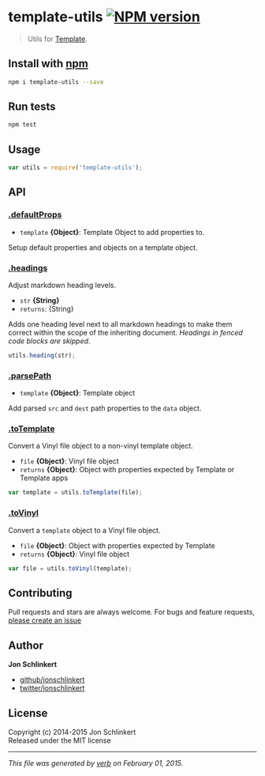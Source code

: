 # template-utils [![NPM version](https://badge.fury.io/js/template-utils.svg)](http://badge.fury.io/js/template-utils)

> Utils for [Template](https://github.com/jonschlinkert/template).

## Install with [npm](npmjs.org)

```bash
npm i template-utils --save
```

## Run tests

```bash
npm test
```

## Usage

```js
var utils = require('template-utils');
```

## API




### [.defaultProps](lib/utils/defaultProps.js#L14)

* `template` **{Object}**: Template Object to add properties to.    

Setup default properties and objects on a template object.

### [.headings](lib/utils/headings.js#L22)

Adjust markdown heading levels.

* `str` **{String}**    
* `returns`: {String}  

Adds one heading level next to all markdown headings to make
them correct within the scope of the inheriting document.
_Headings in fenced code blocks are skipped_.

```js
utils.heading(str);
```


### [.parsePath](lib/utils/parsePath.js#L15)

* `template` **{Object}**: Template object    

Add parsed `src` and `dest` path properties to the `data` object.

### [.toTemplate](lib/utils/toTemplate.js#L23)

Convert a Vinyl file object to a non-vinyl template object.

* `file` **{Object}**: Vinyl file object    
* `returns` **{Object}**: Object with properties expected by Template or Template apps  

```js
var template = utils.toTemplate(file);
```

### [.toVinyl](lib/utils/toVinyl.js#L19)

Convert a `template` object to a Vinyl file object.

* `file` **{Object}**: Object with properties expected by Template    
* `returns` **{Object}**: Vinyl file object  

```js
var file = utils.toVinyl(template);
```



## Contributing
Pull requests and stars are always welcome. For bugs and feature requests, [please create an issue](https://github.com/jonschlinkert/template-utils/issues)

## Author

**Jon Schlinkert**
 
+ [github/jonschlinkert](https://github.com/jonschlinkert)
+ [twitter/jonschlinkert](http://twitter.com/jonschlinkert) 

## License
Copyright (c) 2014-2015 Jon Schlinkert  
Released under the MIT license

***

_This file was generated by [verb](https://github.com/assemble/verb) on February 01, 2015._